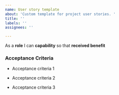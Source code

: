 ```yaml
---
name: User story template
about: 'Custom template for project user stories. '
title: ''
labels: ''
assignees: ''

---
```


As a **role** I can **capability** so that **received benefit**

### Acceptance Criteria 

- Acceptance criteria 1

- Acceptance criteria 2

- Acceptance criteria 3
